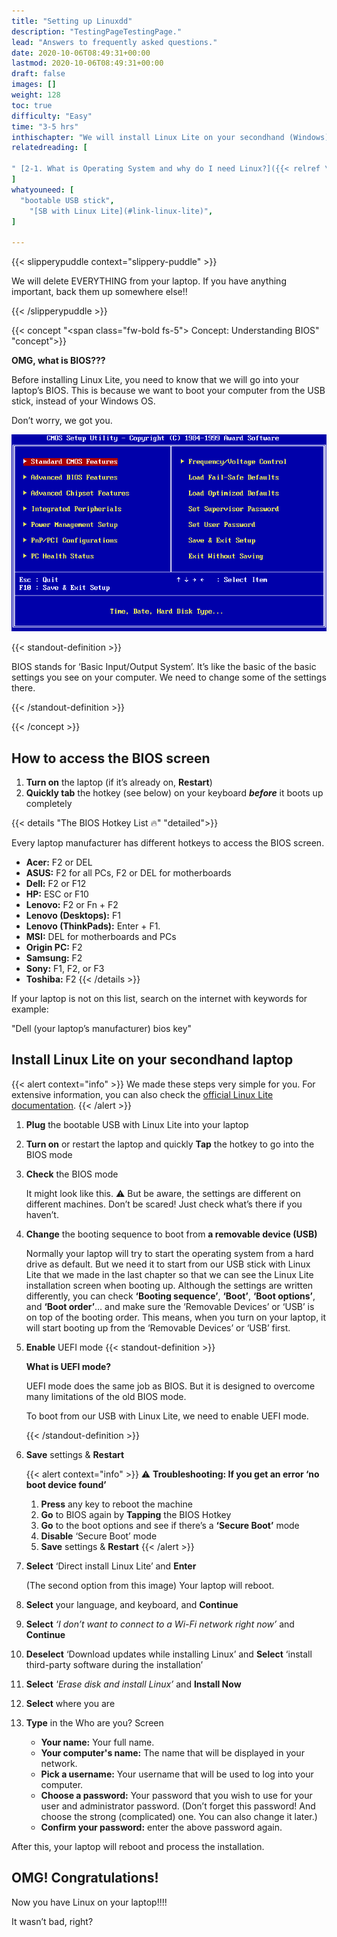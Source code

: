 ```yaml
---
title: "Setting up Linuxdd"
description: "TestingPageTestingPage."
lead: "Answers to frequently asked questions."
date: 2020-10-06T08:49:31+00:00
lastmod: 2020-10-06T08:49:31+00:00
draft: false
images: []
weight: 128
toc: true
difficulty: "Easy"
time: "3-5 hrs"
inthischapter: "We will install Linux Lite on your secondhand (Windows) laptop."
relatedreading: [

" [2-1. What is Operating System and why do I need Linux?]({{< relref \"1-1\" >}}) ",
]
whatyouneed: [
  "bootable USB stick",
    "[SB with Linux Lite](#link-linux-lite)",
]

---
```


{{< slipperypuddle context="slippery-puddle" >}}

We will delete EVERYTHING from your laptop. If you have anything important, back them up somewhere else!!

{{< /slipperypuddle >}}

{{< concept  "<span class=\"fw-bold fs-5\"> Concept: Understanding BIOS</span>"  "concept">}}

**OMG, what is BIOS???**

Before installing Linux Lite, you need to know that we will go into your laptop’s BIOS. This is because we want to boot your computer from the USB stick, instead of your Windows OS.

Don’t worry, we got you.

<!-- ![Green Sea Turtle Hatchliby Hannah Le Leu](bios.png "A green sea turtle hatchling cautiously surfaces for air, to a sky full of hungry birds.") -->

<!-- {{< images-path "bios.png" >}} -->

<img src="images/bios.png" class="lazyloaded blur-up img-fluid ls-is-cached">

<!-- <div class="standout-definition">BIOS stands for ‘Basic Input/Output System’. It’s like the basic of the basic settings you see on your computer. We need to change some of the settings there.</div> -->

{{< standout-definition >}}

BIOS stands for ‘Basic Input/Output System’. It’s like the basic of the basic settings you see on your computer. We need to change some of the settings there.

{{< /standout-definition >}}

{{< /concept >}}

## How to access the BIOS screen

1. **Turn on** the laptop (if it’s already on, **Restart**)
2. **Quickly tab** the hotkey (see below) on your keyboard **_before_** it boots up completely

{{< details "The BIOS Hotkey List 🔥" "detailed">}}

Every laptop manufacturer has different hotkeys to access the BIOS screen.

- **Acer:** F2 or DEL
- **ASUS:** F2 for all PCs, F2 or DEL for motherboards
- **Dell:** F2 or F12
- **HP:** ESC or F10
- **Lenovo:** F2 or Fn + F2
- **Lenovo (Desktops):** F1
- **Lenovo (ThinkPads):** Enter + F1.
- **MSI:** DEL for motherboards and PCs
- **Origin PC:** F2
- **Samsung:** F2
- **Sony:** F1, F2, or F3
- **Toshiba:** F2
  {{< /details >}}

If your laptop is not on this list, search on the internet with keywords for example:

"Dell (your laptop’s manufacturer) bios key"

## Install Linux Lite on your secondhand laptop

{{< alert context="info" >}}
We made these steps very simple for you. For extensive information, you can also check the [official Linux Lite documentation](https://www.linuxliteos.com/manual/install.html).
{{< /alert >}}

1. **Plug** the bootable USB with Linux Lite into your laptop

2. **Turn on** or restart the laptop and quickly **Tap** the hotkey to go into the BIOS mode

3. **Check** the BIOS mode

   It might look like this. ⚠️ But be aware, the settings are different on different machines.
   Don’t be scared! Just check what’s there if you haven’t.

4. **Change** the booting sequence to boot from **a removable device (USB)**

   Normally your laptop will try to start the operating system from a hard drive as default. But we need it to start from our USB stick with Linux Lite that we made in the last chapter so that we can see the Linux Lite installation screen when booting up.
   Although the settings are written differently, you can check **‘Booting sequence’**, **‘Boot’**, **‘Boot options’**, and **‘Boot order’**… and make sure the ‘Removable Devices’ or ‘USB’ is on top of the booting order.
   This means, when you turn on your laptop, it will start booting up from the ‘Removable Devices’ or ‘USB’ first.

5. **Enable** UEFI mode
   {{< standout-definition >}}

   **What is UEFI mode?**

   UEFI mode does the same job as BIOS. But it is designed to overcome many limitations of the old BIOS mode.

   To boot from our USB with Linux Lite, we need to enable UEFI mode.

   {{< /standout-definition >}}

6. **Save** settings & **Restart**

   {{< alert context="info" >}}
   ⚠️ **Troubleshooting: If you get an error ‘no boot device found’**

   1. **Press** any key to reboot the machine
   2. **Go** to BIOS again by **Tapping** the BIOS Hotkey
   3. **Go** to the boot options and see if there’s a **‘Secure Boot’** mode
   4. **Disable** ‘Secure Boot’ mode
   5. **Save** settings & **Restart**
      {{< /alert >}}

7. **Select** ‘Direct install Linux Lite’ and **Enter**

   (The second option from this image)
   Your laptop will reboot.

8. **Select** your language, and keyboard, and **Continue**

9. **Select** _‘I don’t want to connect to a Wi-Fi network right now’_ and **Continue**
10. **Deselect** ‘Download updates while installing Linux’ and **Select** ‘install third-party software during the installation’
11. **Select** _'Erase disk and install Linux’_ and **Install Now**

12. **Select** where you are

13. **Type** in the Who are you? Screen

    - **Your name:** Your full name.
    - **Your computer's name:** The name that will be displayed in your network.
    - **Pick a username:** Your username that will be used to log into your computer.
    - **Choose a password:** Your password that you wish to use for your user and administrator password. (Don’t forget this password! And choose the strong (complicated) one. You can also change it later.)
    - **Confirm your password:** enter the above password again.

After this, your laptop will reboot and process the installation.

## OMG! Congratulations!

Now you have Linux on your laptop!!!!

It wasn’t bad, right?
